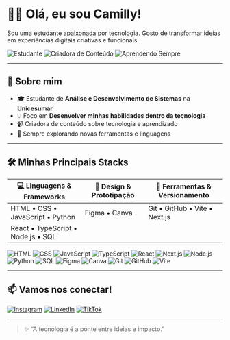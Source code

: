 # 👩‍💻 Olá, eu sou Camilly!

Sou uma estudante apaixonada por tecnologia. Gosto de transformar ideias em experiências digitais criativas e funcionais.

![Estudante](https://img.shields.io/badge/Estudante-de%20Tecnologia-blue?style=for-the-badge&logo=graduation-cap)
![Criadora de Conteúdo](https://img.shields.io/badge/Criadora%20de%20Conteúdo-Tech%20%20-purple?style=for-the-badge&logo=youtube)
![Aprendendo Sempre](https://img.shields.io/badge/Aprendendo-Sempre-green?style=for-the-badge&logo=book)

---

## 🚀 Sobre mim
- 🎓 Estudante de **Análise e Desenvolvimento de Sistemas** na **Unicesumar**
- 💡 Foco em **Desenvolver minhas habilidades dentro da tecnologia**
- 📹 Criadora de conteúdo sobre tecnologia e aprendizado
- 🌱 Sempre explorando novas ferramentas e linguagens

---

## 🛠️ Minhas Principais Stacks

| 💻 **Linguagens & Frameworks**     | 🎨 **Design & Prototipação** | 🔧 **Ferramentas & Versionamento** |
|-----------------------------------|------------------------------|------------------------------------|
| HTML • CSS • JavaScript • Python  | Figma • Canva                | Git • GitHub • Vite • Next.js      |
| React • TypeScript • Node.js • SQL|                              |                 


![HTML](https://img.shields.io/badge/HTML5-E34F26?style=flat-square&logo=html5&logoColor=white)
![CSS](https://img.shields.io/badge/CSS3-1572B6?style=flat-square&logo=css3&logoColor=white)
![JavaScript](https://img.shields.io/badge/JavaScript-F7DF1E?style=flat-square&logo=javascript&logoColor=black)
![TypeScript](https://img.shields.io/badge/TypeScript-3178C6?style=flat-square&logo=typescript&logoColor=white)
![React](https://img.shields.io/badge/React-20232A?style=flat-square&logo=react&logoColor=61DAFB)
![Next.js](https://img.shields.io/badge/Next.js-000000?style=flat-square&logo=next.js&logoColor=white)
![Node.js](https://img.shields.io/badge/Node.js-339933?style=flat-square&logo=node.js&logoColor=white)
![Python](https://img.shields.io/badge/Python-3776AB?style=flat-square&logo=python&logoColor=white)
![SQL](https://img.shields.io/badge/SQL-4479A1?style=flat-square&logo=mysql&logoColor=white)
![Figma](https://img.shields.io/badge/Figma-000000?style=flat-square&logo=figma&logoColor=white)
![Canva](https://img.shields.io/badge/Canva-00C4CC?style=flat-square&logo=canva&logoColor=white)
![Git](https://img.shields.io/badge/Git-F05032?style=flat-square&logo=git&logoColor=white)
![GitHub](https://img.shields.io/badge/GitHub-181717?style=flat-square&logo=github&logoColor=white)
![Vite](https://img.shields.io/badge/Vite-646CFF?style=flat-square&logo=vite&logoColor=white)




---

## 📫 Vamos nos conectar!

[![Instagram](https://img.shields.io/badge/Instagram-@nickmiaa-E4405F?style=for-the-badge&logo=instagram&logoColor=white)](https://instagram.com/seuusuario)
[![LinkedIn](https://img.shields.io/badge/LinkedIn-@camilly--silva-0077B5?style=for-the-badge&logo=linkedin&logoColor=white)](https://www.linkedin.com/in/camilly-silva-5117632a9)
[![TikTok](https://img.shields.io/badge/TikTok-@nickmiaa-000000?style=for-the-badge&logo=tiktok&logoColor=white)](https://tiktok.com/@seutiktok)

---

> ✨ “A tecnologia é a ponte entre ideias e impacto.”  

